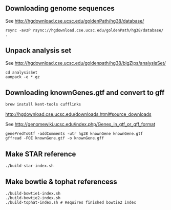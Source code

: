 ## Downloading genome sequences

See http://hgdownload.cse.ucsc.edu/goldenPath/hg38/database/

    rsync -avzP rsync://hgdownload.cse.ucsc.edu/goldenPath/hg38/database/ .

## Unpack analysis set

See http://hgdownload.cse.ucsc.edu/goldenpath/hg38/bigZips/analysisSet/

    cd analysisSet
    aunpack -e *.gz

## Downloading knownGenes.gtf and convert to gff

```sh
brew install kent-tools cufflinks
```
http://hgdownload.cse.ucsc.edu/downloads.html#source_downloads

See http://genomewiki.ucsc.edu/index.php/Genes_in_gtf_or_gff_format

    genePredToGtf -addComments -utr hg38 knownGene knownGene.gtf
    gffread -FOE knownGene.gtf -o knownGene.gff

## Make STAR reference

    ./build-star-index.sh

## Make bowtie & tophat referencess

    ./build-bowtie1-index.sh
    ./build-bowtie2-index.sh
    ./build-tophat-index.sh # Requires finished bowtie2 index
